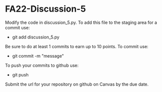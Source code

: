 # FA22-Discussion-5

Modify the code in discussion_5.py.  To add this file to the staging area for a commit use:

- git add discussion_5.py

Be sure to do at least 1 commits to earn up to 10 points.  To commit use:

- git commit -m "message"

To push your commits to github use:

- git push

Submit the url for your repository on github on Canvas by the due date.
